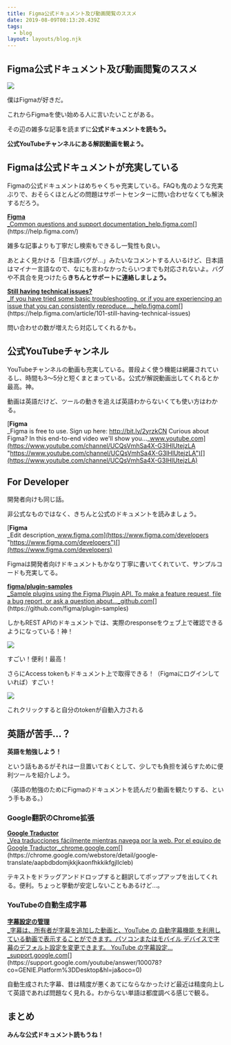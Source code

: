 ```yaml
---
title: Figma公式ドキュメント及び動画閲覧のススメ
date: 2019-08-09T08:13:20.439Z
tags:
  - blog
layout: layouts/blog.njk
---
```


## Figma公式ドキュメント及び動画閲覧のススメ

![](https://cdn-images-1.medium.com/max/800/1*NBDM8TcG7nXC1NfaeW0LnA.png)

僕はFigmaが好きだ。

これからFigmaを使い始める人に言いたいことがある。

その辺の雑多な記事を読まずに**公式ドキュメントを読もう。**

**公式YouTubeチャンネルにある解説動画を観よう。**

## Figmaは公式ドキュメントが充実している

Figmaの公式ドキュメントはめちゃくちゃ充実している。FAQも鬼のような充実ぶりで、おそらくほとんどの問題はサポートセンターに問い合わせなくても解決するだろう。

[**Figma**  
_Common questions and support documentation_help.figma.com](https://help.figma.com/ "https://help.figma.com/")[](https://help.figma.com/)

雑多な記事よりも丁寧だし検索もできるし一覧性も良い。

あとよく見かける「日本語バグが…」みたいなコメントする人いるけど、日本語はマイナー言語なので、なにも言わなかったらいつまでも対応されないよ。バグや不具合を見つけたら**きちんとサポートに連絡しましょう。**

[**Still having technical issues?**  
_If you have tried some basic troubleshooting, or if you are experiencing an issue that you can consistently reproduce…_help.figma.com](https://help.figma.com/article/101-still-having-technical-issues "https://help.figma.com/article/101-still-having-technical-issues")[](https://help.figma.com/article/101-still-having-technical-issues)

問い合わせの数が増えたら対応してくれるかも。

## 公式YouTubeチャンネル

YouTubeチャンネルの動画も充実している。普段よく使う機能は網羅されているし、時間も3〜5分と短くまとまっている。公式が解説動画出してくれるとか最高。神。

動画は英語だけど、ツールの動きを追えば英語わからないくても使い方はわかる。

[**Figma**  
_Figma is free to use. Sign up here: http://bit.ly/2yrzkCN Curious about Figma? In this end-to-end video we'll show you…_www.youtube.com](https://www.youtube.com/channel/UCQsVmhSa4X-G3lHlUtejzLA "https://www.youtube.com/channel/UCQsVmhSa4X-G3lHlUtejzLA")[](https://www.youtube.com/channel/UCQsVmhSa4X-G3lHlUtejzLA)

## For Developer

開発者向けも同じ話。

非公式なものではなく、きちんと公式のドキュメントを読みましょう。

[**Figma**  
_Edit description_www.figma.com](https://www.figma.com/developers "https://www.figma.com/developers")[](https://www.figma.com/developers)

Figmaは開発者向けドキュメントもかなり丁寧に書いてくれていて、サンプルコードも充実してる。

[**figma/plugin-samples**  
_Sample plugins using the Figma Plugin API. To make a feature request, file a bug report, or ask a question about…_github.com](https://github.com/figma/plugin-samples "https://github.com/figma/plugin-samples")[](https://github.com/figma/plugin-samples)

しかもREST APIのドキュメントでは、実際のresponseをウェブ上で確認できるようになっている！神！

![](https://cdn-images-1.medium.com/max/1200/1*v58KQ4m-C1O0X08YEjOL5A.png)

すごい！便利！最高！

さらにAccess tokenもドキュメント上で取得できる！（Figmaにログインしていれば）すごい！

![](https://cdn-images-1.medium.com/max/800/1*7izxnqSzDKGvbFQOfIC22g.png)

これクリックすると自分のtokenが自動入力される

## 英語が苦手…？

**英語を勉強しよう！**

という話もあるがそれは一旦置いておくとして、少しでも負担を減らすために便利ツールを紹介しよう。

（英語の勉強のためにFigmaのドキュメントを読んだり動画を観たりする、という手もある。）

### Google翻訳のChrome拡張

[**Google Traductor**  
_Vea traducciones fácilmente mientras navega por la web. Por el equipo de Google Traductor._chrome.google.com](https://chrome.google.com/webstore/detail/google-translate/aapbdbdomjkkjkaonfhkkikfgjllcleb "https://chrome.google.com/webstore/detail/google-translate/aapbdbdomjkkjkaonfhkkikfgjllcleb")[](https://chrome.google.com/webstore/detail/google-translate/aapbdbdomjkkjkaonfhkkikfgjllcleb)

テキストをドラッグアンドドロップすると翻訳してポップアップを出してくれる。便利。ちょっと挙動が安定しないこともあるけど…。

### YouTubeの自動生成字幕

[**字幕設定の管理**  
_字幕は、所有者が字幕を追加した動画と、YouTube の 自動字幕機能 を利用している動画で表示することができます。パソコンまたはモバイル デバイスで字幕のデフォルト設定を変更できます。 YouTube の字幕設定…_support.google.com](https://support.google.com/youtube/answer/100078?co=GENIE.Platform%3DDesktop&hl=ja&oco=0 "https://support.google.com/youtube/answer/100078?co=GENIE.Platform%3DDesktop&hl=ja&oco=0")[](https://support.google.com/youtube/answer/100078?co=GENIE.Platform%3DDesktop&hl=ja&oco=0)

自動生成された字幕、昔は精度が悪くあてにならなかったけど最近は精度向上して英語であれば問題なく見れる。わからない単語は都度調べる感じで観る。

## まとめ

**みんな公式ドキュメント読もうね！**